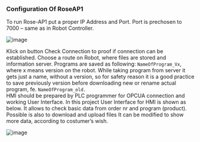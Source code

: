 ### Configuration Of RoseAP1

To run Rose-AP1 put a proper IP Address and Port. Port is prechosen to 7000 – same as in Robot Controller. 

 ![image](https://user-images.githubusercontent.com/103100980/192728633-e60c79be-57d1-4272-ace3-60364cd75f43.png)


Klick on button Check Connection to proof if connection can be established. Choose a route on Robot, where files are stored and information server. 
Programs are saved as following: ```NameOfProgram_Vx```, where x means version on the robot. While taking program from server it gets just a name, without a version, so for safety reason it is a good practice to save previously version before downloading new or rename actual program, fe. ```NameOfProgram_old.```  
HMI should be prepared by PLC programmer for OPCUA connection and working User Interface.
In this project User Interface for HMI is shown as below. It allows to check basic data from order nr and program (product). Possible is also to download and upload files 
It can be modified to show more data, according to costumer’s wish. 

![image](https://user-images.githubusercontent.com/103100980/192728805-cb5ff810-e70e-4816-915d-bc9bdf76ccf3.png)
